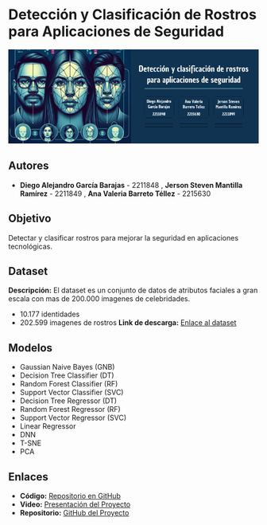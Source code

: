 # Detección y Clasificación de Rostros para Aplicaciones de Seguridad

![Banner](https://github.com/jerson1210/AI-proyecto/blob/main/Deteccion%20(1).png?raw=true) <!-- Reemplaza este enlace por el de tu imagen -->

## Autores
- **Diego Alejandro García Barajas** - 2211848 , **Jerson Steven Mantilla Ramírez** - 2211849  , **Ana Valeria Barreto Téllez** - 2215630 


## Objetivo
Detectar y clasificar rostros para mejorar la seguridad en aplicaciones tecnológicas.

## Dataset
**Descripción:** El dataset es un conjunto de datos de atributos faciales a gran escala con mas de 200.000 imagenes de celebridades.
- 10.177 identidades
- 202.599 imagenes de rostros 
**Link de descarga:** [Enlace al dataset](https://mmlab.ie.cuhk.edu.hk/projects/CelebA.html)

## Modelos
- Gaussian Naive Bayes (GNB)
- Decision Tree Classifier (DT)
- Random Forest Classifier (RF)
- Support Vector Classifier (SVC)
- Decision Tree Regressor (DT)
- Random Forest Regressor (RF)
- Support Vector Regressor (SVC)
- Linear Regressor 
- DNN
- T-SNE  
- PCA

## Enlaces
- **Código:** [Repositorio en GitHub](<TU_LINK_AQUI>)  
- **Video:** [Presentación del Proyecto](<TU_LINK_AQUI>)  
- **Repositorio:** [GitHub del Proyecto](<TU_LINK_AQUI>)
